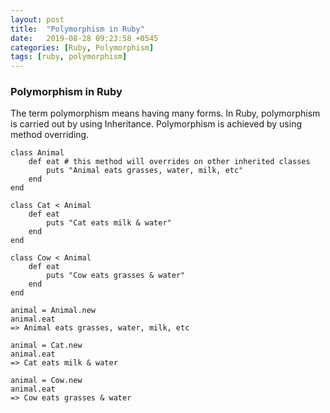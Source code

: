 ```yaml
---
layout: post
title:  "Polymorphism in Ruby"
date:   2019-08-28 09:23:58 +0545
categories: [Ruby, Polymorphism]
tags: [ruby, polymorphism]
---
```


### Polymorphism in Ruby

The term polymorphism means having many forms. In Ruby, polymorphism is carried out by using Inheritance. Polymorphism is achieved by using method overriding.

```
class Animal
    def eat # this method will overrides on other inherited classes
        puts "Animal eats grasses, water, milk, etc"
    end
end

class Cat < Animal
    def eat
        puts "Cat eats milk & water"
    end
end

class Cow < Animal
    def eat
        puts "Cow eats grasses & water"
    end
end
```

```
animal = Animal.new
animal.eat
=> Animal eats grasses, water, milk, etc

animal = Cat.new
animal.eat
=> Cat eats milk & water

animal = Cow.new
animal.eat
=> Cow eats grasses & water
```